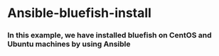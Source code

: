 # Ansible-bluefish-install

### In this example, we have installed bluefish on CentOS and Ubuntu machines by using Ansible
